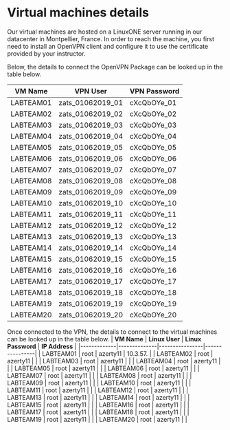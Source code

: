# **Virtual machines details**

Our virtual machines are hosted on a LinuxONE server running in our datacenter in Montpellier, France.
In order to reach the machine, you first need to install an OpenVPN client and configure it to use the certificate provided by your instructor.

Below, the details to connect the OpenVPN Package can be looked up in the table below.

| **VM Name** | **VPN User** | **VPN Password** |
|-------------|--------------|----------------|
| LABTEAM01 | zats_01062019_01  | cXcQbOYe_01 |
| LABTEAM02 | zats_01062019_02  | cXcQbOYe_02 |
| LABTEAM03 | zats_01062019_03  | cXcQbOYe_03 |
| LABTEAM04 | zats_01062019_04  | cXcQbOYe_04 |
| LABTEAM05 | zats_01062019_05  | cXcQbOYe_05 |
| LABTEAM06 | zats_01062019_06  | cXcQbOYe_06 |
| LABTEAM07 | zats_01062019_07  | cXcQbOYe_07 |
| LABTEAM08 | zats_01062019_08  | cXcQbOYe_08 |
| LABTEAM09 | zats_01062019_09  | cXcQbOYe_09 |
| LABTEAM10 | zats_01062019_10  | cXcQbOYe_10 |
| LABTEAM11 | zats_01062019_11  | cXcQbOYe_11 |
| LABTEAM12 | zats_01062019_12  | cXcQbOYe_12 |
| LABTEAM13 | zats_01062019_13  | cXcQbOYe_13 |
| LABTEAM14 | zats_01062019_14  | cXcQbOYe_14 |
| LABTEAM15 | zats_01062019_15  | cXcQbOYe_15 |
| LABTEAM16 | zats_01062019_16  | cXcQbOYe_16 |
| LABTEAM17 | zats_01062019_17  | cXcQbOYe_17 |
| LABTEAM18 | zats_01062019_18  | cXcQbOYe_18 |
| LABTEAM19 | zats_01062019_19  | cXcQbOYe_19 |
| LABTEAM20 | zats_01062019_20  | cXcQbOYe_20 |

Once connected to the VPN, the details to connect to the virtual machines can be looked up in the table below.
| **VM Name** | **Linux User** | **Linux Password** | **IP Address** |
|-------------|--------------|----------------|----------------|
| LABTEAM01 | root | azerty11 | 10.3.57. |
| LABTEAM02 | root | azerty11 | |
| LABTEAM03 | root | azerty11 | |
| LABTEAM04 | root | azerty11 | |
| LABTEAM05 | root | azerty11 | |
| LABTEAM06 | root | azerty11 | |
| LABTEAM07 | root | azerty11 | |
| LABTEAM08 | root | azerty11 | |
| LABTEAM09 | root | azerty11 | |
| LABTEAM10 | root | azerty11 | |
| LABTEAM11 | root | azerty11 | |
| LABTEAM12 | root | azerty11 | |
| LABTEAM13 | root | azerty11 | |
| LABTEAM14 | root | azerty11 | |
| LABTEAM15 | root | azerty11 | |
| LABTEAM16 | root | azerty11 | |
| LABTEAM17 | root | azerty11 | |
| LABTEAM18 | root | azerty11 | |
| LABTEAM19 | root | azerty11 | |
| LABTEAM20 | root | azerty11 | |
